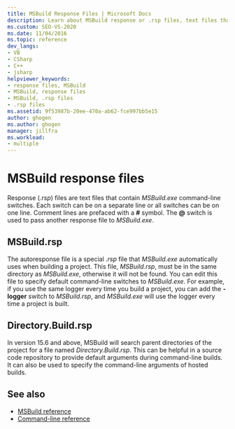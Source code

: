 ```yaml
---
title: MSBuild Response Files | Microsoft Docs
description: Learn about MSBuild response or .rsp files, text files that contain MSBuild.exe command-line switches.
ms.custom: SEO-VS-2020
ms.date: 11/04/2016
ms.topic: reference
dev_langs:
- VB
- CSharp
- C++
- jsharp
helpviewer_keywords:
- response files, MSBuild
- MSBuild, response files
- MSBuild, .rsp files
- .rsp files
ms.assetid: 9f53987b-20ee-470a-ab62-fce997bb5e15
author: ghogen
ms.author: ghogen
manager: jillfra
ms.workload:
- multiple
---
```

# MSBuild response files

Response (*.rsp*) files are text files that contain *MSBuild.exe* command-line switches. Each switch can be on a separate line or all switches can be on one line. Comment lines are prefaced with a **#** symbol. The **@** switch is used to pass another response file to *MSBuild.exe*.

## MSBuild.rsp

The autoresponse file is a special *.rsp* file that *MSBuild.exe* automatically uses when building a project. This file, *MSBuild.rsp*, must be in the same directory as *MSBuild.exe*, otherwise it will not be found. You can edit this file to specify default command-line switches to *MSBuild.exe*. For example, if you use the same logger every time you build a project, you can add the **-logger** switch to *MSBuild.rsp*, and *MSBuild.exe* will use the logger every time a project is built.

## Directory.Build.rsp

In version 15.6 and above, MSBuild will search parent directories of the project for a file named *Directory.Build.rsp*.  This can be helpful in a source code repository to provide default arguments during command-line builds.  It can also be used to specify the command-line arguments of hosted builds.

## See also

- [MSBuild reference](../msbuild/msbuild-reference.md)
- [Command-line reference](../msbuild/msbuild-command-line-reference.md)
